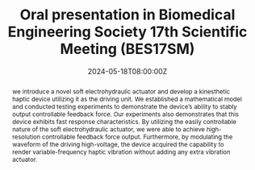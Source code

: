 ---
title: Oral presentation in Biomedical Engineering Society 17th Scientific Meeting (BES17SM)

event: Biomedical Engineering Society 17th Scientific Meeting (BES17SM)
event_url: https://bes.org.sg/bes17sm

location: NTU The Hive & Lee Kong Chian LT
address:
  street: ''
  city: Singapore
  region: SG
  postcode: '639816'
  country: Singapore

summary: A soft electrohydraulic actuator driven by high-frequency AC voltage capable of simultaneously delivering kinesthetic and cutaneous haptic feedback.
abstract: 'we introduce a novel soft electrohydraulic actuator and develop a kinesthetic haptic device utilizing it as the driving unit. We established a mathematical model and conducted testing experiments to demonstrate the device’s ability to stably output controllable feedback force. Our experiments also demonstrates that this device exhibits fast response characteristics. By utilizing the easily controllable nature of the soft electrohydraulic actuator, we were able to achieve high-resolution controllable feedback force output. Furthermore, by modulating the waveform of the driving high-voltage, the device acquired the capability to render variable-frequency haptic vibration without adding any extra vibration actuator.'

# Talk start and end times.
#   End time can optionally be hidden by prefixing the line with `#`.
date: '2024-05-18T08:00:00Z'
date_end: '2024-05-18T16:00:00Z'
all_day: false

# Schedule page publish date (NOT talk date).
publishDate: '2024-08-30T00:00:00Z'

authors:
  - admin

tags: []

# Is this a featured talk? (true/false)
featured: false

image:
  caption: 'Image credit: [**Unsplash**](https://unsplash.com/photos/bzdhc5b3Bxs)'
  focal_point: Right

#links:
#  - icon: twitter
#    icon_pack: fab
#    name: Follow
#    url: https://twitter.com/georgecushen
url_code: ''
url_pdf: ''
url_slides: ''
url_video: ''

# Markdown Slides (optional).
#   Associate this talk with Markdown slides.
#   Simply enter your slide deck's filename without extension.
#   E.g. `slides = "example-slides"` references `content/slides/example-slides.md`.
#   Otherwise, set `slides = ""`.
slides: ""

# Projects (optional).
#   Associate this post with one or more of your projects.
#   Simply enter your project's folder or file name without extension.
#   E.g. `projects = ["internal-project"]` references `content/project/deep-learning/index.md`.
#   Otherwise, set `projects = []`.
projects: []
---
